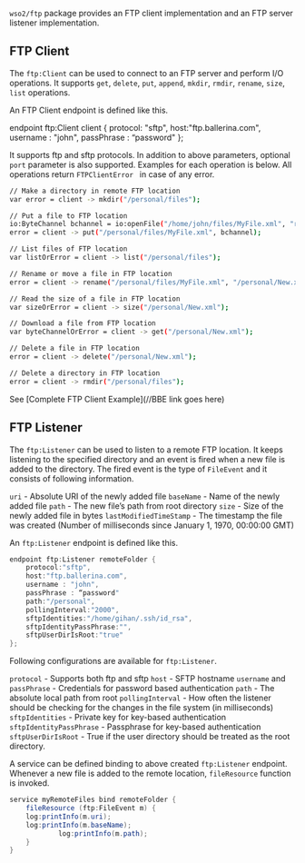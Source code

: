 `wso2/ftp` package provides an FTP client implementation and an FTP server listener implementation. 

## FTP Client

The `ftp:Client` can be used to connect to an FTP server and perform I/O operations. It supports `get`, `delete`, `put`, `append`, `mkdir`, `rmdir`, `rename`, `size`, `list` operations.

An FTP Client endpoint is defined like this.

endpoint ftp:Client client {
    protocol: "sftp",
    host:"ftp.ballerina.com",
    username : "john",
    passPhrase : “password"
};

 It supports ftp and sftp protocols.  In addition to above parameters, optional `port` parameter is also supported. Examples for each operation is below. All operations return `FTPClientError
` in case of any error.

```sh
// Make a directory in remote FTP location
var error = client -> mkdir("/personal/files");  

// Put a file to FTP location
io:ByteChannel bchannel = io:openFile("/home/john/files/MyFile.xml", "r");
error = client -> put("/personal/files/MyFile.xml", bchannel);

// List files of FTP location
var listOrError = client -> list("/personal/files");

// Rename or move a file in FTP location
error = client -> rename("/personal/files/MyFile.xml", "/personal/New.xml");

// Read the size of a file in FTP location
var sizeOrError = client -> size("/personal/New.xml");

// Download a file from FTP location
var byteChannelOrError = client -> get("/personal/New.xml");

// Delete a file in FTP location
error = client -> delete("/personal/New.xml");

// Delete a directory in FTP location
error = client -> rmdir("/personal/files");    
```

See [Complete FTP Client Example](//BBE link goes here)

## FTP Listener

The `ftp:Listener` can be used to listen to a remote FTP location. It keeps listening to the specified directory and an event is fired when a new file is added to the directory. The fired event is the type of `FileEvent` and it consists of following information.

`uri` - Absolute URI of the newly added file
`baseName` - Name of the newly added file
`path` - The new file’s path from root directory
`size` - Size of the newly added file in bytes
`lastModifiedTimeStamp` - The timestamp the file was created (Number of milliseconds since January 1, 1970, 00:00:00 GMT)

An `ftp:Listener` endpoint is defined like this. 

```java
endpoint ftp:Listener remoteFolder {
    protocol:"sftp",
    host:"ftp.ballerina.com",
    username : "john",
    passPhrase : “password"
    path:"/personal",
    pollingInterval:"2000",
    sftpIdentities:"/home/gihan/.ssh/id_rsa",
    sftpIdentityPassPhrase:"",
    sftpUserDirIsRoot:"true"
};
```

Following configurations are available for `ftp:Listener`.

`protocol` - Supports both ftp and sftp 
 `host` - SFTP hostname
 `username` and `passPhrase` - Credentials for password based authentication
`path` - The absolute local path from root 
`pollingInterval` -  How often the listener should be checking for the changes in the file system (in milliseconds)  
`sftpIdentities` - Private key for key-based authentication
`sftpIdentityPassPhrase` - Passphrase for key-based authentication
`sftpUserDirIsRoot` - True if the user directory should be treated as the root directory.

A service can be defined binding to above created `ftp:Listener` endpoint. Whenever a new file is added to the remote location, `fileResource` function is invoked. 

```java
service myRemoteFiles bind remoteFolder {
    fileResource (ftp:FileEvent m) {
	log:printInfo(m.uri);
	log:printInfo(m.baseName);
        	log:printInfo(m.path);
    }
}
```
 
